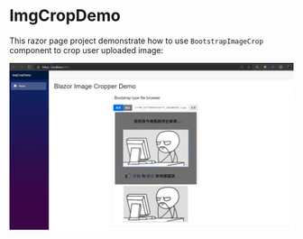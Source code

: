 # ImgCropDemo

This razor page project demonstrate how to use `BootstrapImageCrop` component to crop user uploaded image:

![screen shot](../screenshots/ImgCropDemo_screenshot.png)
